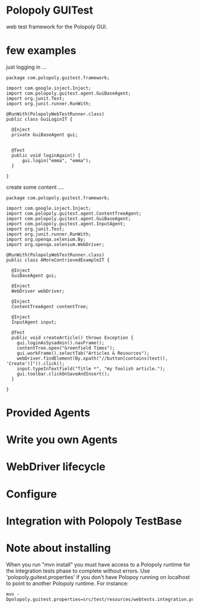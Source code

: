 Polopoly GUITest
==============

web test framework for the Polopoly GUI.


few examples
============

just logging in ...


    package com.polopoly.guitest.framework;

    import com.google.inject.Inject;
    import com.polopoly.guitest.agent.GuiBaseAgent;
    import org.junit.Test;
    import org.junit.runner.RunWith;

    @RunWith(PolopolyWebTestRunner.class)
    public class GuiLoginIT {

      @Inject
      private GuiBaseAgent gui;


      @Test
      public void loginAgain() {
          gui.login("emma", "emma");
      }

    }



create some content ....

    package com.polopoly.guitest.framework;

    import com.google.inject.Inject;
    import com.polopoly.guitest.agent.ContentTreeAgent;
    import com.polopoly.guitest.agent.GuiBaseAgent;
    import com.polopoly.guitest.agent.InputAgent;
    import org.junit.Test;
    import org.junit.runner.RunWith;
    import org.openqa.selenium.By;
    import org.openqa.selenium.WebDriver;

    @RunWith(PolopolyWebTestRunner.class)
    public class AMoreContrievedExampleIT {

      @Inject
      GuiBaseAgent gui;

      @Inject
      WebDriver webDriver;

      @Inject
      ContentTreeAgent contentTree;

      @Inject
      InputAgent input;

      @Test
      public void createArticle() throws Exception {
        gui.loginAsSysadmin().navFrame();
        contentTree.open("Greenfield Times");
        gui.workFrame().selectTab("Articles & Resources");
        webDriver.findElement(By.xpath("//button[contains(text(), 'Create')]")).click();
        input.typeInTextfield("Title *", "my foolish article.");
        gui.toolbar.clickOnSaveAndInsert();
      }

    }
    

Provided Agents
=============

Write you own Agents
==================


WebDriver lifecycle
================


Configure
========

Integration with Polopoly TestBase
============================


Note about installing
=====================

When you run "mvn install" you must have access to a Polopoly runtime for the integration tests phase to complete without errors.
Use 'polopoly.guitest.properties' if you don't have Polopoy running on localhost to point to another Polopoly runtime. For instance:

    mvn -Dpolopoly.guitest.properties=src/test/resources/webtests.integration.properties 


